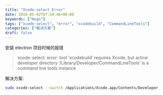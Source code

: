 ```yaml
---
title: "Xcode-select Error"
date: 2018-05-02T07:54:46+08:00
keywords: ["Hugo"]
tags: ["xcode-select", "error", "xcodebuild", "CommandLineTools"]
categories: ["解决方案"]
draft: false
---
```


安装 electron 项目时候的报错


> xcode-select: error: tool ‘xcodebuild’ requires Xcode, but active developer directory ‘/Library/Developer/CommandLineTools’ is a command line tools instance

解决方案: 

```bash
sudo xcode-select --switch /Applications/Xcode.app/Contents/Developer
```



